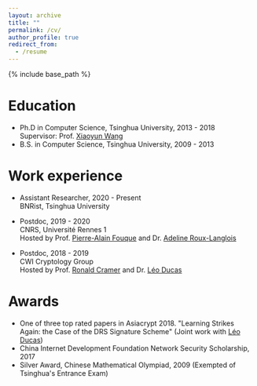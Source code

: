 ```yaml
---
layout: archive
title: ""
permalink: /cv/
author_profile: true
redirect_from:
  - /resume
---
```


{% include base_path %}

Education
======
* Ph.D in Computer Science, Tsinghua University, 2013 - 2018    
  Supervisor: Prof. [Xiaoyun Wang](https://www.ias.tsinghua.edu.cn/info/1016/1217.htm)
* B.S. in Computer Science, Tsinghua University, 2009 - 2013

Work experience
======
* Assistant Researcher, 2020 - Present    
  BNRist, Tsinghua University

* Postdoc, 2019 - 2020     
  CNRS, Université Rennes 1    
  Hosted by Prof. [Pierre-Alain Fouque](https://www.di.ens.fr/~fouque/) and Dr. [Adeline Roux-Langlois](http://people.irisa.fr/Adeline.Roux-Langlois/)

* Postdoc, 2018 - 2019    
  CWI Cryptology Group    
  Hosted by Prof. [Ronald Cramer](https://homepages.cwi.nl/~cramer/) and Dr. [Léo Ducas](https://homepages.cwi.nl/~ducas/)

Awards
======
* One of three top rated papers in Asiacrypt 2018. "Learning Strikes Again: the Case of the DRS Signature Scheme" (Joint work with [Léo Ducas](https://homepages.cwi.nl/~ducas/))
* China Internet Development Foundation Network Security Scholarship, 2017
* Silver Award, Chinese Mathematical Olympiad, 2009 (Exempted of Tsinghua's Entrance Exam)
